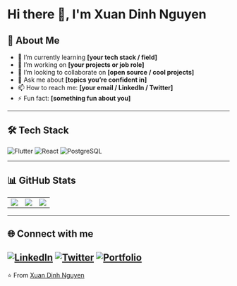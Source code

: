 # Hi there 👋, I'm Xuan Dinh Nguyen

## 🚀 About Me
- 🌱 I’m currently learning **[your tech stack / field]**
- 💼 I’m working on **[your projects or job role]**
- 👯 I’m looking to collaborate on **[open source / cool projects]**
- 💬 Ask me about **[topics you’re confident in]**
- 📫 How to reach me: **[your email / LinkedIn / Twitter]**
- ⚡ Fun fact: **[something fun about you]**

---

## 🛠️ Tech Stack
![Flutter](https://img.shields.io/badge/Flutter-02569B?style=for-the-badge&logo=flutter&logoColor=white)
![React](https://img.shields.io/badge/React-20232A?style=for-the-badge&logo=react&logoColor=61DAFB)
![PostgreSQL](https://img.shields.io/badge/PostgreSQL-336791?style=for-the-badge&logo=postgresql&logoColor=white)
<!-- Add more tech here -->

---

## 📊 GitHub Stats
<div align="center">

  <table>
    <tr>
      <td>
        <img src="https://github-readme-stats.vercel.app/api?username=YOUR_USERNAME&show_icons=true&theme=radical" />
      </td>
      <td>
        <img src="https://github-readme-streak-stats.herokuapp.com/?user=YOUR_USERNAME&theme=radical" />
      </td>
      <td>
        <img src="https://github-readme-stats.vercel.app/api/top-langs/?username=YOUR_USERNAME&layout=compact&theme=radical" />
      </td>
    </tr>
  </table>

</div>

---

## 🌐 Connect with me
[![LinkedIn](https://img.shields.io/badge/LinkedIn-0A66C2?style=for-the-badge&logo=linkedin&logoColor=white)](YOUR_LINKEDIN_URL)
[![Twitter](https://img.shields.io/badge/Twitter-1DA1F2?style=for-the-badge&logo=twitter&logoColor=white)](YOUR_TWITTER_URL)
[![Portfolio](https://img.shields.io/badge/Portfolio-000000?style=for-the-badge&logo=firefox&logoColor=white)](YOUR_PORTFOLIO_URL)
---

⭐️ From [Xuan Dinh Nguyen](https://github.com/nxdinh94)
